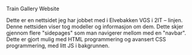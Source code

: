 Train Gallery Website

Dette er en nettsidet jeg har jobbet med i Elvebakken VGS i 2IT – linjen. Denne nettsiden viser tog modeller og informasjon om dem. Dette skjer gjennom flere "sidepages" som man navigerer mellom med en "navbar". Dette er gjort mulig med HTML programmering og avansert CSS programmering, med litt JS i bakgrunnen.

